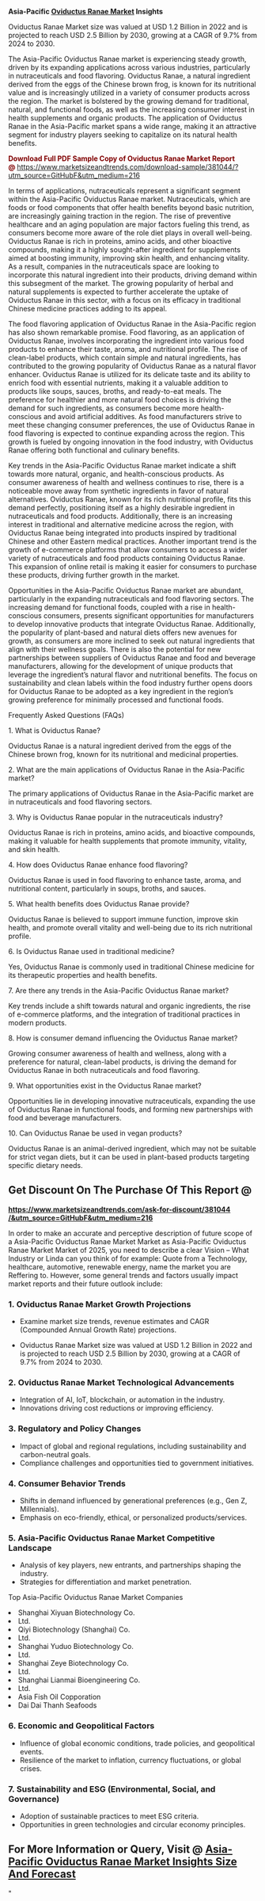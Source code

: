 <p><strong>Asia-Pacific&nbsp;<a href=""https://www.marketsizeandtrends.com/download-sample/381044/&amp;utm_source=GitHubF&amp;utm_medium=216"">Oviductus Ranae Market</a> Insights</strong></p><p>Oviductus Ranae Market size was valued at USD 1.2 Billion in 2022 and is projected to reach USD 2.5 Billion by 2030, growing at a CAGR of 9.7% from 2024 to 2030.</p><p><p>The Asia-Pacific Oviductus Ranae market is experiencing steady growth, driven by its expanding applications across various industries, particularly in nutraceuticals and food flavoring. Oviductus Ranae, a natural ingredient derived from the eggs of the Chinese brown frog, is known for its nutritional value and is increasingly utilized in a variety of consumer products across the region. The market is bolstered by the growing demand for traditional, natural, and functional foods, as well as the increasing consumer interest in health supplements and organic products. The application of Oviductus Ranae in the Asia-Pacific market spans a wide range, making it an attractive segment for industry players seeking to capitalize on its natural health benefits. <p><strong><span style="color: #800000;">Download Full PDF Sample Copy of Oviductus Ranae Market Report @</span>&nbsp;</strong><a href="https://www.marketsizeandtrends.com/download-sample/381044/?utm_source=GitHubF&amp;utm_medium=216" target="_blank">https://www.marketsizeandtrends.com/download-sample/381044/?utm_source=GitHubF&amp;utm_medium=216</a></p></p><p>In terms of applications, nutraceuticals represent a significant segment within the Asia-Pacific Oviductus Ranae market. Nutraceuticals, which are foods or food components that offer health benefits beyond basic nutrition, are increasingly gaining traction in the region. The rise of preventive healthcare and an aging population are major factors fueling this trend, as consumers become more aware of the role diet plays in overall well-being. Oviductus Ranae is rich in proteins, amino acids, and other bioactive compounds, making it a highly sought-after ingredient for supplements aimed at boosting immunity, improving skin health, and enhancing vitality. As a result, companies in the nutraceuticals space are looking to incorporate this natural ingredient into their products, driving demand within this subsegment of the market. The growing popularity of herbal and natural supplements is expected to further accelerate the uptake of Oviductus Ranae in this sector, with a focus on its efficacy in traditional Chinese medicine practices adding to its appeal.<p>The food flavoring application of Oviductus Ranae in the Asia-Pacific region has also shown remarkable promise. Food flavoring, as an application of Oviductus Ranae, involves incorporating the ingredient into various food products to enhance their taste, aroma, and nutritional profile. The rise of clean-label products, which contain simple and natural ingredients, has contributed to the growing popularity of Oviductus Ranae as a natural flavor enhancer. Oviductus Ranae is utilized for its delicate taste and its ability to enrich food with essential nutrients, making it a valuable addition to products like soups, sauces, broths, and ready-to-eat meals. The preference for healthier and more natural food choices is driving the demand for such ingredients, as consumers become more health-conscious and avoid artificial additives. As food manufacturers strive to meet these changing consumer preferences, the use of Oviductus Ranae in food flavoring is expected to continue expanding across the region. This growth is fueled by ongoing innovation in the food industry, with Oviductus Ranae offering both functional and culinary benefits.<p>Key trends in the Asia-Pacific Oviductus Ranae market indicate a shift towards more natural, organic, and health-conscious products. As consumer awareness of health and wellness continues to rise, there is a noticeable move away from synthetic ingredients in favor of natural alternatives. Oviductus Ranae, known for its rich nutritional profile, fits this demand perfectly, positioning itself as a highly desirable ingredient in nutraceuticals and food products. Additionally, there is an increasing interest in traditional and alternative medicine across the region, with Oviductus Ranae being integrated into products inspired by traditional Chinese and other Eastern medical practices. Another important trend is the growth of e-commerce platforms that allow consumers to access a wider variety of nutraceuticals and food products containing Oviductus Ranae. This expansion of online retail is making it easier for consumers to purchase these products, driving further growth in the market.<p>Opportunities in the Asia-Pacific Oviductus Ranae market are abundant, particularly in the expanding nutraceuticals and food flavoring sectors. The increasing demand for functional foods, coupled with a rise in health-conscious consumers, presents significant opportunities for manufacturers to develop innovative products that integrate Oviductus Ranae. Additionally, the popularity of plant-based and natural diets offers new avenues for growth, as consumers are more inclined to seek out natural ingredients that align with their wellness goals. There is also the potential for new partnerships between suppliers of Oviductus Ranae and food and beverage manufacturers, allowing for the development of unique products that leverage the ingredient’s natural flavor and nutritional benefits. The focus on sustainability and clean labels within the food industry further opens doors for Oviductus Ranae to be adopted as a key ingredient in the region’s growing preference for minimally processed and functional foods.<p>Frequently Asked Questions (FAQs)</p><p>1. What is Oviductus Ranae? </p><p>Oviductus Ranae is a natural ingredient derived from the eggs of the Chinese brown frog, known for its nutritional and medicinal properties.</p><p>2. What are the main applications of Oviductus Ranae in the Asia-Pacific market? </p><p>The primary applications of Oviductus Ranae in the Asia-Pacific market are in nutraceuticals and food flavoring sectors.</p><p>3. Why is Oviductus Ranae popular in the nutraceuticals industry? </p><p>Oviductus Ranae is rich in proteins, amino acids, and bioactive compounds, making it valuable for health supplements that promote immunity, vitality, and skin health.</p><p>4. How does Oviductus Ranae enhance food flavoring? </p><p>Oviductus Ranae is used in food flavoring to enhance taste, aroma, and nutritional content, particularly in soups, broths, and sauces.</p><p>5. What health benefits does Oviductus Ranae provide? </p><p>Oviductus Ranae is believed to support immune function, improve skin health, and promote overall vitality and well-being due to its rich nutritional profile.</p><p>6. Is Oviductus Ranae used in traditional medicine? </p><p>Yes, Oviductus Ranae is commonly used in traditional Chinese medicine for its therapeutic properties and health benefits.</p><p>7. Are there any trends in the Asia-Pacific Oviductus Ranae market? </p><p>Key trends include a shift towards natural and organic ingredients, the rise of e-commerce platforms, and the integration of traditional practices in modern products.</p><p>8. How is consumer demand influencing the Oviductus Ranae market? </p><p>Growing consumer awareness of health and wellness, along with a preference for natural, clean-label products, is driving the demand for Oviductus Ranae in both nutraceuticals and food flavoring.</p><p>9. What opportunities exist in the Oviductus Ranae market? </p><p>Opportunities lie in developing innovative nutraceuticals, expanding the use of Oviductus Ranae in functional foods, and forming new partnerships with food and beverage manufacturers.</p><p>10. Can Oviductus Ranae be used in vegan products? </p><p>Oviductus Ranae is an animal-derived ingredient, which may not be suitable for strict vegan diets, but it can be used in plant-based products targeting specific dietary needs.</p></p><h2><strong>Get Discount On The Purchase Of This Report @&nbsp;</strong></h2><p><strong><a href=""https://www.marketsizeandtrends.com/ask-for-discount/381044/&amp;utm_source=GitHubF&amp;utm_medium=216"" target=""_blank"">https://www.marketsizeandtrends.com/ask-for-discount/381044<br />/&amp;utm_source=GitHubF&amp;utm_medium=216</a></strong></p><p>In order to make an accurate and perceptive description of future scope of a Asia-Pacific&nbsp;Oviductus Ranae Market Market as Asia-Pacific&nbsp;Oviductus Ranae Market Market of 2025, you need to describe a clear Vision &ndash; What Industry or Linda can you think of for example: Quote from a Technology, healthcare, automotive, renewable energy, name the market you are Reffering to. However, some general trends and factors usually impact market reports and their future outlook include:</p><h3>1.&nbsp;<strong>Oviductus Ranae Market Growth Projections</strong></h3><ul><li>Examine market size trends, revenue estimates and CAGR (Compounded Annual Growth Rate) projections.</li><li><p>Oviductus Ranae Market size was valued at USD 1.2 Billion in 2022 and is projected to reach USD 2.5 Billion by 2030, growing at a CAGR of 9.7% from 2024 to 2030.</p></li></ul><h3>2.&nbsp;<strong>Oviductus Ranae Market Technological Advancements</strong></h3><ul><li>Integration of AI, IoT, blockchain, or automation in the industry.</li><li>Innovations driving cost reductions or improving efficiency.</li></ul><h3>3.&nbsp;<strong>Regulatory and Policy Changes</strong></h3><ul><li>Impact of global and regional regulations, including sustainability and carbon-neutral goals.</li><li>Compliance challenges and opportunities tied to government initiatives.</li></ul><h3>4.&nbsp;<strong>Consumer Behavior Trends</strong></h3><ul><li>Shifts in demand influenced by generational preferences (e.g., Gen Z, Millennials).</li><li>Emphasis on eco-friendly, ethical, or personalized products/services.</li></ul><h3>5.&nbsp;<strong>Asia-Pacific Oviductus Ranae Market Competitive Landscape</strong></h3><ul><li>Analysis of key players, new entrants, and partnerships shaping the industry.</li><li>Strategies for differentiation and market penetration.</li></ul><p data-pm-slice=""1 1 []"">Top Asia-Pacific Oviductus Ranae Market Companies</p><div data-test-id=""""><p><li>Shanghai Xiyuan Biotechnology Co.</li><li> Ltd.</li><li> Qiyi Biotechnology (Shanghai) Co.</li><li> Ltd.</li><li> Shanghai Yuduo Biotechnology Co.</li><li> Ltd.</li><li> Shanghai Zeye Biotechnology Co.</li><li> Ltd.</li><li> Shanghai Lianmai Bioengineering Co.</li><li> Ltd.</li><li> Asia Fish Oil Copporation</li><li> Dai Dai Thanh Seafoods</li></p></div><h3>6.&nbsp;<strong>Economic and Geopolitical Factors</strong></h3><ul><li>Influence of global economic conditions, trade policies, and geopolitical events.</li><li>Resilience of the market to inflation, currency fluctuations, or global crises.</li></ul><h3>7.&nbsp;<strong>Sustainability and ESG (Environmental, Social, and Governance)</strong></h3><ul><li>Adoption of sustainable practices to meet ESG criteria.</li><li>Opportunities in green technologies and circular economy principles.</li></ul><h2><strong>For More Information or Query, Visit @&nbsp;</strong><a href=""https://www.verifiedmarketreports.com/product/oviductus-ranae-market/"" target=""_blank"">Asia-Pacific Oviductus Ranae Market Insights Size And Forecast</a></h2>"
